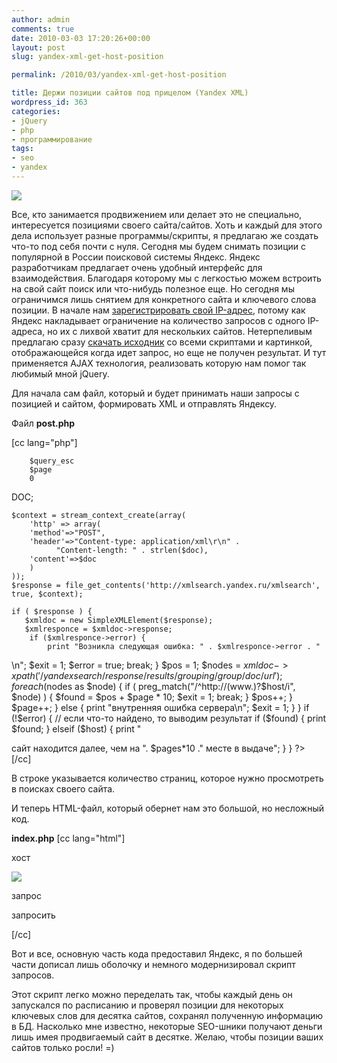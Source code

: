 ```yaml
---
author: admin
comments: true
date: 2010-03-03 17:20:26+00:00
layout: post
slug: yandex-xml-get-host-position

permalink: /2010/03/yandex-xml-get-host-position

title: Держи позиции сайтов под прицелом (Yandex XML)
wordpress_id: 363
categories:
- jQuery
- php
- программирование
tags:
- seo
- yandex
---
```


[![](/images/yandex.ru)](/images/yandex.jpg)


Все, кто занимается продвижением или делает это не специально, интересуется позициями своего сайта/сайтов. Хоть и каждый для этого дела использует разные программы/скрипты, я предлагаю же создать что-то под себя почти с нуля. Сегодня мы будем снимать позиции с популярной в России поисковой системы Яндекс. Яндекс разработчикам предлагает очень удобный интерфейс для взаимодействия. Благодаря которому мы с легкостью можем встроить на свой сайт поиск или что-нибудь полезное еще. Но сегодня мы ограничимся лишь снятием для конкретного сайта и ключевого слова позиции.<!-- more --> В начале нам [ зарегистрировать свой IP-адрес](http://xml.yandex.ru/ip.xml), потому как Яндекс накладывает ограничение на количество запросов с одного IP-адреса, но их с лихвой хватит для нескольких сайтов. Нетерпеливым предлагаю сразу [ скачать исходник](/files/yasha.rar) со всеми скриптами и картинкой, отображающейся когда идет запрос, но еще не получен результат. И тут применяется AJAX технология, реализовать которую нам помог так любимый мной jQuery. 




Для начала сам файл, который и будет принимать наши запросы с позицией и сайтом, формировать XML и отправлять Яндексу.




Файл **post.php**


[cc lang="php"]

		
		$query_esc
		$page
		0
		
			
		
	
DOC;

    $context = stream_context_create(array(
        'http' => array(
		'method'=>"POST",
		'header'=>"Content-type: application/xml\r\n" .
			  "Content-length: " . strlen($doc),
		'content'=>$doc
        )
    ));
    $response = file_get_contents('http://xmlsearch.yandex.ru/xmlsearch', true, $context);

    if ( $response ) {
       $xmldoc = new SimpleXMLElement($response);
       $xmlresponce = $xmldoc->response;
        if ($xmlresponce->error) {
            print "Возникла следующая ошибка: " . $xmlresponce->error . "  
\n";
            $exit  = 1;
            $error = true;
            break;
        }
        $pos = 1;
        $nodes = $xmldoc->xpath('/yandexsearch/response/results/grouping/group/doc/url');
        foreach ($nodes as $node) {
            if ( preg_match("/^http:\/\/(www\.)?$host/i", $node) ) {
                $found = $pos + $page * 10;
                $exit = 1;
                break;
            }
            $pos++;
        }
        $page++;
    } else {
        print "внутренняя ошибка сервера\n";
        $exit = 1;
    }
}
if (!$error) {
    // если что-то найдено, то выводим результат 
    if ($found) {
		print $found;
    } elseif ($host) {
        print "

сайт находится далее, чем на ". $pages*10 ." месте в выдаче";
    }
}
?>
[/cc]


В строке указывается количество страниц, которое нужно просмотреть в поисках своего сайта.




И теперь HTML-файл, который обернет нам это большой, но несложный код.


**index.php**
[cc lang="html"]

	
	
		


		  


			
хост

			

			

![](img/ajax.gif)


		  
		  


			
запрос

			

			
запросить

		  
				
	

[/cc]


Вот и все, основную часть кода предоставил Яндекс, я по большей части дописал лишь оболочку и немного модернизировал скрипт запросов. 




Этот скрипт легко можно переделать так, чтобы каждый день он запускался по расписанию и проверял позиции для некоторых ключевых слов для десятка сайтов, сохранял полученную информацию в БД. Насколько мне известно, некоторые SEO-шники получают деньги лишь имея продвигаемый сайт в десятке. Желаю, чтобы позиции ваших сайтов только росли! =)
